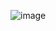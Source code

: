 ![image](https://github.com/Strang1k/tgbot-daily_revenue_prediction/assets/87659757/3e4060f9-6990-4506-9733-b47e1f8973ff)
